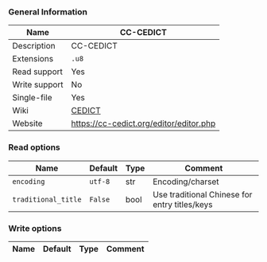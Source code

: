 
### General Information ###
Name | CC-CEDICT
---- | -------
Description | CC-CEDICT
Extensions | `.u8`
Read support | Yes
Write support | No
Single-file | Yes
Wiki | [CEDICT](https://en.wikipedia.org/wiki/CEDICT)
Website | https://cc-cedict.org/editor/editor.php


### Read options ###
Name | Default | Type | Comment
---- | ---- | ------- | -------
`encoding` | `utf-8` | str | Encoding/charset
`traditional_title` | `False` | bool | Use traditional Chinese for entry titles/keys

### Write options ###
Name | Default | Type | Comment
---- | ---- | ------- | -------
